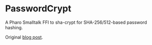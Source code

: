 # PasswordCrypt
A Pharo Smalltalk FFI to sha-crypt for SHA-256/512-based password hashing.

Original 
[blog post](http://www.samadhiweb.com/blog/2013.11.17.shacrypt.html).

